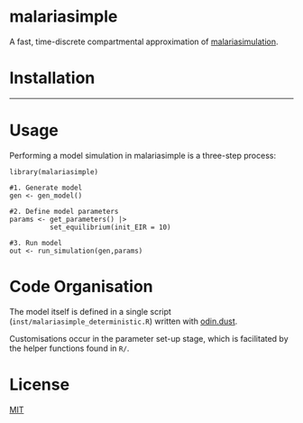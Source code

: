 # malariasimple

A fast, time-discrete compartmental approximation of [malariasimulation](https://mrc-ide.github.io/malariasimulation/). 

# Installation
------

# Usage
Performing a model simulation in malariasimple is a three-step process:

```{r, eval=FALSE}
library(malariasimple)

#1. Generate model
gen <- gen_model()

#2. Define model parameters
params <- get_parameters() |>
          set_equilibrium(init_EIR = 10)

#3. Run model
out <- run_simulation(gen,params)
```

# Code Organisation
The model itself is defined in a single script (`inst/malariasimple_deterministic.R`) written with [odin.dust](https://mrc-ide.github.io/odin.dust/).

Customisations occur in the parameter set-up stage, which is facilitated by the helper functions found in `R/`.

# License
[MIT](https://choosealicense.com/licenses/mit/)






